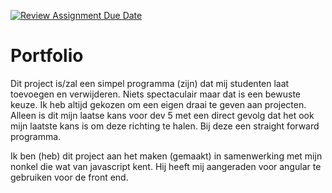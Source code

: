 [![Review Assignment Due Date](https://classroom.github.com/assets/deadline-readme-button-24ddc0f5d75046c5622901739e7c5dd533143b0c8e959d652212380cedb1ea36.svg)](https://classroom.github.com/a/DhYPBlwE)
# Portfolio

Dit project is/zal een simpel programma (zijn) dat mij studenten laat toevoegen en verwijderen. Niets spectaculair maar dat is een bewuste keuze. Ik heb altijd gekozen om een eigen draai te geven aan projecten. Alleen is dit mijn laatse kans voor dev 5 met een direct gevolg dat het ook mijn laatste kans is om deze richting te halen. Bij deze een straight forward programma.

Ik ben (heb) dit project aan het maken (gemaakt) in samenwerking met mijn nonkel die wat van javascript kent. Hij heeft mij aangeraden voor angular te gebruiken voor de front end.
